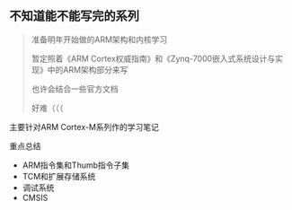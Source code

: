 ## 不知道能不能写完的系列

> 准备明年开始做的ARM架构和内核学习
>
> 暂定照着《ARM Cortex权威指南》和《Zynq-7000嵌入式系统设计与实现》中的ARM架构部分来写
>
> 也许会结合一些官方文档
>
> 好难（（（

主要针对ARM Cortex-M系列作的学习笔记

重点总结

* ARM指令集和Thumb指令子集
* TCM和扩展存储系统
* 调试系统
* CMSIS
